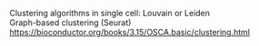 Clustering algorithms in single cell: Louvain or Leiden  
Graph-based clustering (Seurat) 
https://bioconductor.org/books/3.15/OSCA.basic/clustering.html
